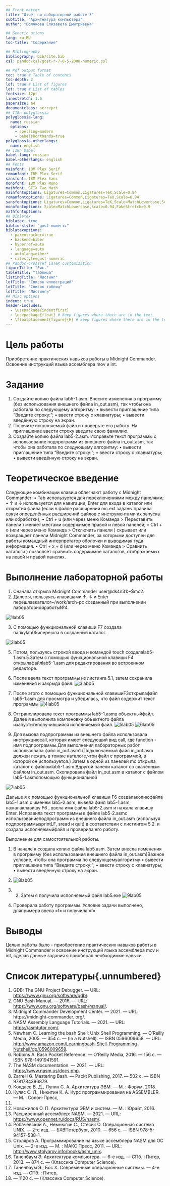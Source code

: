 ```yaml
---
## Front matter
title: "Отчёт по лабораторной работе 5"
subtitle: "Архитектура компьютера"
author: "Волчкова Елизавета Дмитриевна"

## Generic otions
lang: ru-RU
toc-title: "Содержание"

## Bibliography
bibliography: bib/cite.bib
csl: pandoc/csl/gost-r-7-0-5-2008-numeric.csl

## Pdf output format
toc: true # Table of contents
toc-depth: 2
lof: true # List of figures
lot: true # List of tables
fontsize: 12pt
linestretch: 1.5
papersize: a4
documentclass: scrreprt
## I18n polyglossia
polyglossia-lang:
  name: russian
  options:
	- spelling=modern
	- babelshorthands=true
polyglossia-otherlangs:
  name: english
## I18n babel
babel-lang: russian
babel-otherlangs: english
## Fonts
mainfont: IBM Plex Serif
romanfont: IBM Plex Serif
sansfont: IBM Plex Sans
monofont: IBM Plex Mono
mathfont: STIX Two Math
mainfontoptions: Ligatures=Common,Ligatures=TeX,Scale=0.94
romanfontoptions: Ligatures=Common,Ligatures=TeX,Scale=0.94
sansfontoptions: Ligatures=Common,Ligatures=TeX,Scale=MatchLowercase,Scale=0.94
monofontoptions: Scale=MatchLowercase,Scale=0.94,FakeStretch=0.9
mathfontoptions:
## Biblatex
biblatex: true
biblio-style: "gost-numeric"
biblatexoptions:
  - parentracker=true
  - backend=biber
  - hyperref=auto
  - language=auto
  - autolang=other*
  - citestyle=gost-numeric
## Pandoc-crossref LaTeX customization
figureTitle: "Рис."
tableTitle: "Таблица"
listingTitle: "Листинг"
lofTitle: "Список иллюстраций"
lotTitle: "Список таблиц"
lolTitle: "Листинги"
## Misc options
indent: true
header-includes:
  - \usepackage{indentfirst}
  - \usepackage{float} # keep figures where there are in the text
  - \floatplacement{figure}{H} # keep figures where there are in the text
---
```


# Цель работы

Приобретение практических навыков работы в Midnight Commander. Освоение инструкций
языка ассемблера mov и int.


# Задание

1. Создайте копию файла lab5-1.asm. Внесите изменения в программу (без использования внешнего файла in_out.asm), так чтобы она работала по следующему алгоритму:
• вывести приглашение типа “Введите строку:”;
• ввести строку с клавиатуры;
• вывести введённую строку на экран.
2. Получите исполняемый файл и проверьте его работу. На приглашение ввести строку
введите свою фамилию.
3. Создайте копию файла lab5-2.asm. Исправьте текст программы с использование подпрограмм из внешнего файла in_out.asm, так чтобы она работала по следующему
алгоритму:
• вывести приглашение типа “Введите строку:”;
• ввести строку с клавиатуры;
• вывести введённую строку на экран.

# Теоретическое введение

Следующие комбинации клавиш облегчают работу с Midnight Commander:
• Tab используется для переключениями между панелями;
• ↑ и ↓ используется для навигации, Enter для входа в каталог или открытия файла
(если в файле расширений mc.ext заданы правила связи определённых расширений
файлов с инструментами их запуска или обработки);
• Ctrl + u (или через меню Команда > Переставить панели ) меняет местами содержимое
правой и левой панелей;
• Ctrl + o (или через меню Команда > Отключить панели ) скрывает или возвращает панели
Midnight Commander, за которыми доступен для работы командный интерпретатор
оболочки и выводимая туда информация.
• Ctrl + x + d (или через меню Команда > Сравнить каталоги ) позволяет сравнить содержимое каталогов, отображаемых на левой и правой панелях.


# Выполнение лабораторной работы

1. Сначала открыла Midnight Commander user@dk4n31:~$mc2.
2.  Далее я, пользуясь клавишами ↑, ↓ и Enter перешлавкаталог~/work/arch-pc созданный при выполнении лабораторнойработы№4.

![1lab05](https://github.com/user-attachments/assets/ddd84570-4de9-4d26-a1a4-db37bcb46f62)

3. С помощью функциональной клавиши F7 создала папкуlab05иперешла в созданный каталог.

![2lab05](https://github.com/user-attachments/assets/9cd2cabd-d542-4eab-b8fd-1fcff26fb8c7)

5. Потом, пользуясь строкой ввода и командой touch создалаlab5-1.asm.5.Затем с помощью функциональной клавиши F4 открылафайлlab5-1.asm для редактирования во встроенном редакторе.
6. После ввела текст программы из листинга 5.1, затем сохранила изменения и закрыда файл.
![3lab05](https://github.com/user-attachments/assets/3b994b38-3183-486d-a52a-ff6c90ad42cd)


7. После этого с помощью функциональной клавишиF3открылафайл lab5-1.asm для просмотра и убедилась, что файл содержит
 текст программы
![4lab05](https://github.com/user-attachments/assets/53f69a9b-7526-4b5f-b899-f5f8089e754d)

8. Оттранслировала текст программы lab5-1.asmв объектныйфайл. Далее я выполнила компоновку объектного файла изапуститеполучившийся исполняемый файл.
![5lab05](https://github.com/user-attachments/assets/995ba25c-d57f-48b6-a0fb-bcc56140d46c)
![6lab05](https://github.com/user-attachments/assets/73f1d642-edb2-4e2e-af81-ef6fa84c6202)

9. Для вызова подпрограммы из внешнего файла использовала инструкциюcall, которая имеет следующий вид call, где function - имя подпрограммы.Для выполнения лабораторных работ использовала файл in_out.asm1.(Подключаемый файл in_out.asm должен лежать в томже каталоге,чтои файл с программой, в которой он используется.)
Затем в одной из панелей mc открыла каталог с файломlab5-1.asm.Вдругой панели каталог со скаченным файлом in_out.asm. Скопировала файл in_out.asm в каталог с файлом lab5-1.asmспомощью функциональной

![7lab05](https://github.com/user-attachments/assets/df1cc673-79ff-4237-a65d-5b03a40495d0)

Дальше я с помощью функциональной клавиши F6 создалакопиюфайла lab5-1.asm с именем lab5-2.asm, вывела файл lab5-1.asm, нажалаклавишу F6 , ввела имя файла lab5-2.asm и нажала клавишу Enter. Исправила текст программы в файле lab5-2.asmс использованиеподпрограмм из внешнего файла in_out.asm (используя подпрограммыsprintLF, sread и quit) в соответствии с листингом 5.2. и создала исполняемыйфайл и проверила его работу.

Выполнение для самостоятельной работы. 
1. В начале я создала копию файла lab5.asm. Затем внесла изменения в программу (без использования внешнего файла in_out.asm)Важное условие, чтобы она программа по следующемуалгоритму:• вывести приглашение типа “Введите строку:”; • ввести строку с клавиатуры; • вывести введённую строку на экран.
2. ![8lab05](https://github.com/user-attachments/assets/dfdef505-5985-4b5f-9014-f83836bb47c5)

3. 2. Затем я получила исполняемый файл lab5.exe
![9lab05](https://github.com/user-attachments/assets/87fd6e6e-b8e0-4085-8b10-dd404e5add41)

4. Проверила работу программы. Условие задачи выполнено, дляпримера ввела «f» и получила «f»
# Выводы


Целью работы было - приобретение практических навыков работы в Midnight Commander и освоение инструкций
языка ассемблера mov и int, сделав данные задания я приоберал необходимые навыки.

# Список литературы{.unnumbered}

1. GDB: The GNU Project Debugger. — URL: https://www.gnu.org/software/gdb/.
2. GNU Bash Manual. — 2016. — URL: https://www.gnu.org/software/bash/manual/.
3. Midnight Commander Development Center. — 2021. — URL: https://midnight-commander.
org/.
4. NASM Assembly Language Tutorials. — 2021. — URL: https://asmtutor.com/.
5. Newham C. Learning the bash Shell: Unix Shell Programming. — O’Reilly Media, 2005. —
354 с. — (In a Nutshell). — ISBN 0596009658. — URL: http://www.amazon.com/Learningbash-Shell-Programming-Nutshell/dp/0596009658.
6. Robbins A. Bash Pocket Reference. — O’Reilly Media, 2016. — 156 с. — ISBN 978-1491941591.
7. The NASM documentation. — 2021. — URL: https://www.nasm.us/docs.php.
8. Zarrelli G. Mastering Bash. — Packt Publishing, 2017. — 502 с. — ISBN 9781784396879.
9. Колдаев В. Д., Лупин С. А. Архитектура ЭВМ. — М. : Форум, 2018.
10. Куляс О. Л., Никитин К. А. Курс программирования на ASSEMBLER. — М. : Солон-Пресс,
2017.
11. Новожилов О. П. Архитектура ЭВМ и систем. — М. : Юрайт, 2016.
12. Расширенный ассемблер: NASM. — 2021. — URL: https://www.opennet.ru/docs/RUS/nasm/.
13. Робачевский А., Немнюгин С., Стесик О. Операционная система UNIX. — 2-е изд. — БХВПетербург, 2010. — 656 с. — ISBN 978-5-94157-538-1.
14. Столяров А. Программирование на языке ассемблера NASM для ОС Unix. — 2-е изд. —
М. : МАКС Пресс, 2011. — URL: http://www.stolyarov.info/books/asm_unix.
15. Таненбаум Э. Архитектура компьютера. — 6-е изд. — СПб. : Питер, 2013. — 874 с. —
(Классика Computer Science).
16. Таненбаум Э., Бос Х. Современные операционные системы. — 4-е изд. — СПб. : Питер,
2015. — 1120 с. — (Классика Computer Science).
